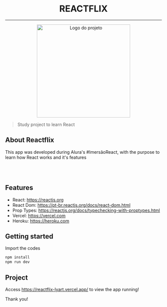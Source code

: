 <h1 align="center">
<br>
REACTFLIX
</h1>

<hr />

<p align="center">
  <img alt="Logo do projeto" width="300px" src="https://i.imgur.com/hqQMin3.png" />
</p>

> Study project to learn React


## About Reactflix
This app was developed during Alura's #ImersãoReact, with the purpose to learn how React works and it's features

<br /> <br />

## Features

- React: https://reactjs.org
- React Dom: https://pt-br.reactjs.org/docs/react-dom.html
- Prop Types: https://reactjs.org/docs/typechecking-with-proptypes.html
- Vercel: https://vercel.com
- Heroku: https://heroku.com

## Getting started

Import the codes

```sh
npm install
npm run dev
```

## Project

Access https://reactflix-lyart.vercel.app/ to view the app running!

Thank you!